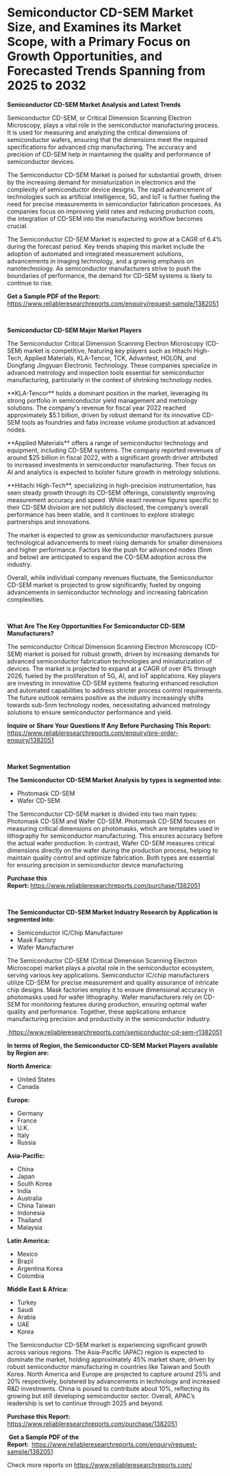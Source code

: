 <p><h1>Semiconductor CD-SEM Market Size, and Examines its Market Scope, with a Primary Focus on Growth Opportunities, and Forecasted Trends Spanning from 2025 to 2032</h1></p><p><strong>Semiconductor CD-SEM Market Analysis and Latest Trends</strong></p>
<p><p>Semiconductor CD-SEM, or Critical Dimension Scanning Electron Microscopy, plays a vital role in the semiconductor manufacturing process. It is used for measuring and analyzing the critical dimensions of semiconductor wafers, ensuring that the dimensions meet the required specifications for advanced chip manufacturing. The accuracy and precision of CD-SEM help in maintaining the quality and performance of semiconductor devices.</p><p>The Semiconductor CD-SEM Market is poised for substantial growth, driven by the increasing demand for miniaturization in electronics and the complexity of semiconductor device designs. The rapid advancement of technologies such as artificial intelligence, 5G, and IoT is further fueling the need for precise measurements in semiconductor fabrication processes. As companies focus on improving yield rates and reducing production costs, the integration of CD-SEM into the manufacturing workflow becomes crucial.</p><p>The Semiconductor CD-SEM Market is expected to grow at a CAGR of 6.4% during the forecast period. Key trends shaping this market include the adoption of automated and integrated measurement solutions, advancements in imaging technology, and a growing emphasis on nanotechnology. As semiconductor manufacturers strive to push the boundaries of performance, the demand for CD-SEM systems is likely to continue to rise.</p></p>
<p><strong>Get a Sample PDF of the Report:&nbsp;</strong> <a href="https://www.reliableresearchreports.com/enquiry/request-sample/1382051?utm_campaign=2333&utm_medium=2&utm_source=Github&utm_content=ia&utm_term=12022025&utm_id=semiconductor-cd-sem">https://www.reliableresearchreports.com/enquiry/request-sample/1382051</a></p>
<p>&nbsp;</p>
<p><strong>Semiconductor CD-SEM Major Market Players</strong></p>
<p><p>The Semiconductor Critical Dimension Scanning Electron Microscopy (CD-SEM) market is competitive, featuring key players such as Hitachi High-Tech, Applied Materials, KLA-Tencor, TCK, Advantest, HOLON, and Dongfang Jingyuan Electronic Technology. These companies specialize in advanced metrology and inspection tools essential for semiconductor manufacturing, particularly in the context of shrinking technology nodes.</p><p>**KLA-Tencor** holds a dominant position in the market, leveraging its strong portfolio in semiconductor yield management and metrology solutions. The company's revenue for fiscal year 2022 reached approximately $5.1 billion, driven by robust demand for its innovative CD-SEM tools as foundries and fabs increase volume production at advanced nodes.</p><p>**Applied Materials** offers a range of semiconductor technology and equipment, including CD-SEM systems. The company reported revenues of around $25 billion in fiscal 2022, with a significant growth driver attributed to increased investments in semiconductor manufacturing. Their focus on AI and analytics is expected to bolster future growth in metrology solutions.</p><p>**Hitachi High-Tech**, specializing in high-precision instrumentation, has seen steady growth through its CD-SEM offerings, consistently improving measurement accuracy and speed. While exact revenue figures specific to their CD-SEM division are not publicly disclosed, the company’s overall performance has been stable, and it continues to explore strategic partnerships and innovations.</p><p>The market is expected to grow as semiconductor manufacturers pursue technological advancements to meet rising demands for smaller dimensions and higher performance. Factors like the push for advanced nodes (5nm and below) are anticipated to expand the CD-SEM adoption across the industry.</p><p>Overall, while individual company revenues fluctuate, the Semiconductor CD-SEM market is projected to grow significantly, fueled by ongoing advancements in semiconductor technology and increasing fabrication complexities.</p></p>
<p>&nbsp;</p>
<p><strong>What Are The Key Opportunities For Semiconductor CD-SEM Manufacturers?</strong></p>
<p><p>The semiconductor Critical Dimension Scanning Electron Microscopy (CD-SEM) market is poised for robust growth, driven by increasing demands for advanced semiconductor fabrication technologies and miniaturization of devices. The market is projected to expand at a CAGR of over 8% through 2026, fueled by the proliferation of 5G, AI, and IoT applications. Key players are investing in innovative CD-SEM systems featuring enhanced resolution and automated capabilities to address stricter process control requirements. The future outlook remains positive as the industry increasingly shifts towards sub-5nm technology nodes, necessitating advanced metrology solutions to ensure semiconductor performance and yield.</p></p>
<p><strong>Inquire or Share Your Questions If Any Before Purchasing This Report:</strong> <a href="https://www.reliableresearchreports.com/enquiry/pre-order-enquiry/1382051?utm_campaign=2333&utm_medium=2&utm_source=Github&utm_content=ia&utm_term=12022025&utm_id=semiconductor-cd-sem">https://www.reliableresearchreports.com/enquiry/pre-order-enquiry/1382051</a></p>
<p>&nbsp;</p>
<p><strong>Market Segmentation</strong></p>
<p><strong>The Semiconductor CD-SEM Market Analysis by types is segmented into:</strong></p>
<p><ul><li>Photomask CD-SEM</li><li>Wafer CD-SEM</li></ul></p>
<p><p>The Semiconductor CD-SEM market is divided into two main types: Photomask CD-SEM and Wafer CD-SEM. Photomask CD-SEM focuses on measuring critical dimensions on photomasks, which are templates used in lithography for semiconductor manufacturing. This ensures accuracy before the actual wafer production. In contrast, Wafer CD-SEM measures critical dimensions directly on the wafer during the production process, helping to maintain quality control and optimize fabrication. Both types are essential for ensuring precision in semiconductor device manufacturing.</p></p>
<p><strong>Purchase this Report:&nbsp;</strong><a href="https://www.reliableresearchreports.com/purchase/1382051?utm_campaign=2333&utm_medium=2&utm_source=Github&utm_content=ia&utm_term=12022025&utm_id=semiconductor-cd-sem">https://www.reliableresearchreports.com/purchase/1382051</a></p>
<p>&nbsp;</p>
<p><strong>The Semiconductor CD-SEM Market Industry Research by Application is segmented into:</strong></p>
<p><ul><li>Semiconductor IC/Chip Manufacturer</li><li>Mask Factory</li><li>Wafer Manufacturer</li></ul></p>
<p><p>The Semiconductor CD-SEM (Critical Dimension Scanning Electron Microscope) market plays a pivotal role in the semiconductor ecosystem, serving various key applications. Semiconductor IC/chip manufacturers utilize CD-SEM for precise measurement and quality assurance of intricate chip designs. Mask factories employ it to ensure dimensional accuracy in photomasks used for wafer lithography. Wafer manufacturers rely on CD-SEM for monitoring features during production, ensuring optimal wafer quality and performance. Together, these applications enhance manufacturing precision and productivity in the semiconductor industry.</p></p>
<p><a href="https://www.reliableresearchreports.com/semiconductor-cd-sem-r1382051?utm_campaign=2333&utm_medium=2&utm_source=Github&utm_content=ia&utm_term=12022025&utm_id=semiconductor-cd-sem">&nbsp;https://www.reliableresearchreports.com/semiconductor-cd-sem-r1382051</a></p>
<p><strong>In terms of Region, the Semiconductor CD-SEM Market Players available by Region are:</strong></p>
<p>
    <p> <strong> North America: </strong>
        <ul>
            <li>United States</li>
            <li>Canada</li>
        </ul>
        </p> 
    <p> <strong> Europe: </strong>
        <ul>
            <li>Germany</li>
            <li>France</li>
            <li>U.K.</li>
            <li>Italy</li>
            <li>Russia</li>
        </ul>
        </p> 
    <p> <strong> Asia-Pacific: </strong>
        <ul>
            <li>China</li>
            <li>Japan</li>
            <li>South Korea</li>
            <li>India</li>
            <li>Australia</li>
            <li>China Taiwan</li>
            <li>Indonesia</li>
            <li>Thailand</li>
            <li>Malaysia</li>
        </ul>
        </p> 
    <p> <strong> Latin America: </strong>
        <ul>
            <li>Mexico</li>
            <li>Brazil</li>
            <li>Argentina Korea</li>
            <li>Colombia</li>
        </ul>
        </p> 
    <p> <strong> Middle East & Africa: </strong>
        <ul>
            <li>Turkey</li>
            <li>Saudi</li>
            <li>Arabia</li>
            <li>UAE</li>
            <li>Korea</li>
        </ul>
    </p>
    </p>
<p><p>The Semiconductor CD-SEM market is experiencing significant growth across various regions. The Asia-Pacific (APAC) region is expected to dominate the market, holding approximately 45% market share, driven by robust semiconductor manufacturing in countries like Taiwan and South Korea. North America and Europe are projected to capture around 25% and 20% respectively, bolstered by advancements in technology and increased R&D investments. China is poised to contribute about 10%, reflecting its growing but still developing semiconductor sector. Overall, APAC’s leadership is set to continue through 2025 and beyond.</p></p>
<p><strong>Purchase this Report: </strong><a href="https://www.reliableresearchreports.com/purchase/1382051?utm_campaign=2333&utm_medium=2&utm_source=Github&utm_content=ia&utm_term=12022025&utm_id=semiconductor-cd-sem">https://www.reliableresearchreports.com/purchase/1382051</a></p>
<p>&nbsp;<strong>Get a Sample PDF of the Report:&nbsp;&nbsp;</strong><a href="https://www.reliableresearchreports.com/enquiry/request-sample/1382051?utm_campaign=2333&utm_medium=2&utm_source=Github&utm_content=ia&utm_term=12022025&utm_id=semiconductor-cd-sem">https://www.reliableresearchreports.com/enquiry/request-sample/1382051</a></p>
<p><strong></strong></p>
<p>Check more reports on <a href="https://www.reliableresearchreports.com/?utm_campaign=2333&utm_medium=2&utm_source=Github&utm_content=ia&utm_term=12022025&utm_id=semiconductor-cd-sem">https://www.reliableresearchreports.com/</a></p>